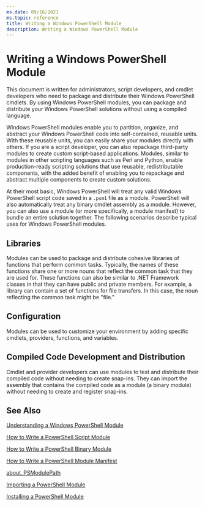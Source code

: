```yaml
---
ms.date: 09/16/2021
ms.topic: reference
title: Writing a Windows PowerShell Module
description: Writing a Windows PowerShell Module
---
```

# Writing a Windows PowerShell Module

This document is written for administrators, script developers, and cmdlet developers who need to
package and distribute their Windows PowerShell cmdlets. By using Windows PowerShell modules, you
can package and distribute your Windows PowerShell solutions without using a compiled language.

Windows PowerShell modules enable you to partition, organize, and abstract your Windows PowerShell
code into self-contained, reusable units. With these reusable units, you can easily share your
modules directly with others. If you are a script developer, you can also repackage third-party
modules to create custom script-based applications. Modules, similar to modules in other scripting
languages such as Perl and Python, enable production-ready scripting solutions that use reusable,
redistributable components, with the added benefit of enabling you to repackage and abstract
multiple components to create custom solutions.

At their most basic, Windows PowerShell will treat any valid Windows PowerShell script code saved in
a `.psm1` file as a module. PowerShell will also automatically treat any binary cmdlet assembly as a
module. However, you can also use a module (or more specifically, a module manifest) to bundle an
entire solution together. The following scenarios describe typical uses for Windows PowerShell
modules.

## Libraries

Modules can be used to package and distribute cohesive libraries of functions that perform common
tasks. Typically, the names of these functions share one or more nouns that reflect the common task
that they are used for. These functions can also be similar to .NET Framework classes in that they
can have public and private members. For example, a library can contain a set of functions for file
transfers. In this case, the noun reflecting the common task might be "file."

## Configuration

Modules can be used to customize your environment by adding specific cmdlets, providers, functions,
and variables.

## Compiled Code Development and Distribution

Cmdlet and provider developers can use modules to test and distribute their compiled code without
needing to create snap-ins. They can import the assembly that contains the compiled code as a module
(a binary module) without needing to create and register snap-ins.

## See Also

[Understanding a Windows PowerShell Module](./understanding-a-windows-powershell-module.md)

[How to Write a PowerShell Script Module](./how-to-write-a-powershell-script-module.md)

[How to Write a PowerShell Binary Module](./how-to-write-a-powershell-binary-module.md)

[How to Write a PowerShell Module Manifest](how-to-write-a-powershell-module-manifest.md)

[about_PSModulePath](/powershell/module/microsoft.powershell.core/about/about_psmodulepath)

[Importing a PowerShell Module](./importing-a-powershell-module.md)

[Installing a PowerShell Module](./installing-a-powershell-module.md)
